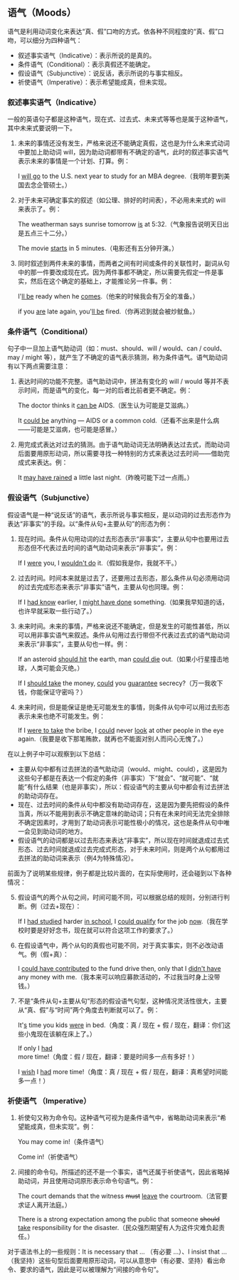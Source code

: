 ## 语气（Moods）

语气是利用动词变化来表达“真、假”口吻的方式。依各种不同程度的“真、假”口吻，可以细分为四种语气：

- 叙述事实语气（Indicative）：表示所说的是真的。
- 条件语气（Conditional）：表示真假还不能确定。
- 假设语气（Subjunctive）：说反话，表示所说的与事实相反。
- 祈使语气（Imperative）：表示希望能成真，但未实现。

### 叙述事实语气（Indicative）

一般的英语句子都是这种语气，现在式、过去式、未来式等等也是属于这种语气，其中未来式要说明一下。

1. 未来的事情还没有发生，严格来说还不能确定真假，这也是为什么未来式动词中要加上助动词 will，因为助动词都带有不确定的语气，此时的叙述事实语气表示未来的事情是一个计划、打算。例：

   I <u>will go</u> to the U.S. next year to study for an MBA degree.（我明年要到美国去念企管硕士。）

2. 对于未来可确定事实的叙述（如公理、排好的时间表），不必用未来式的 will 来表示了。例：

   The weatherman  says sunrise tomorrow <u>is</u> at 5:32.（气象报告说明天日出是五点三十二分。）

   The movie <u>starts</u> in 5 minutes.（电影还有五分钟开演。）

3. 同时叙述到两件未来的事情，而两者之间有时间或条件的关联性时，副词从句中的那一件要改成现在式。因为两件事都不确定，所以需要先假定一件是事实，然后在这个确定的基础上，才能推论另一件事。例：

   I'<u>ll be</u> ready when he <u>comes</u>.（他来的时候我会有万全的准备。）

   if you <u>are</u> late again, you'<u>ll be</u> fired.（你再迟到就会被炒鱿鱼。）

### 条件语气（Conditional）

句子中一旦加上语气助动词（如：must、should、will / would、can / could、may / might 等），就产生了不确定的语气表示猜测，称为条件语气。语气助动词有以下两点需要注意：

1. 表达时间的功能不完整。语气助动词中，拼法有变化的 will / would 等并不表示时间，而是语气的变化，每一对的后者比前者更不确定。例：

   The doctor thinks it <u>can be</u> AIDS.（医生认为可能是艾滋病。）

   It <u>could be</u> anything — AIDS or a common cold.（还看不出来是什么病——可能是艾滋病，也可能是感冒。）

2. 用完成式表达对过去的猜测。由于语气助动词无法明确表达过去式，而助动词后面要用原形动词，所以需要寻找一种特别的方式来表达过去时间——借助完成式来表达。例：

   It <u>may have rained</u> a little last night.（昨晚可能下过一点雨。）

### 假设语气（Subjunctive）

假设语气是一种“说反话”的语气，表示所说与事实相反，是以动词的过去形态作为表达“非事实”的手段。以“条件从句+主要从句”的形态为例：

1. 现在时间。条件从句用动词的过去形态表示“非事实”，主要从句中也要用过去形态但不代表过去时间的语气助动词来表示“非事实”。例：

   If I <u>were</u> you, I <u>wouldn't do</u> it.（假如我是你，我就不干。）

2. 过去时间。时间本来就是过去了，还要用过去形态，那么条件从句必须用动词的过去完成形态来表示“非事实”语气，主要从句也同理。例：

   If I <u>had know</u> earlier, I <u>might have done</u> something.（如果我早知道的话，也许早就采取一些行动了。）

3. 未来时间。未来的事情，严格来说还不能确定，但是发生的可能性甚低，所以可以用非事实语气来叙述。条件从句用过去行带但不代表过去式的语气助动词来表示“非事实”，主要从句也一样。例：

   If an asteroid <u>should hit</u> the earth, man <u>could die</u> out.（如果小行星撞击地球，人类可能会灭绝。）
   
   If I <u>should take</u> the money, <u>could</u> you <u>guarantee</u> secrecy?（万一我收下钱，你能保证守密吗？）
   
4. 未来时间，但是能保证是绝无可能发生的事情，则条件从句中可以用过去形态表示未来也绝不可能发生。例：

   If I <u>were to take</u> the bribe, I <u>could</u> never <u>look</u> at other people in the eye again.（我要是收下那笔贿款，就再也不能面对别人而问心无愧了。）

在以上例子中可以观察到以下总结：

- 主要从句中都有过去拼法的语气助动词（would、might、could），这是因为这些句子都是在表达一个假定的条件（非事实）下“就会”、“就可能”、“就能”有什么结果（也是非事实），所以：假设语气的主要从句中都会有过去拼法的助动词存在。
- 现在、过去时间的条件从句中都没有助动词存在，这是因为要先把假设的条件当真，所以不能用到表示不确定意味的助动词；只有在未来时间无法完全排除不确定因素时，才用到了助动词表示可能性极小的情况，这也是条件从句中唯一会见到助动词的地方。
- 假设语气的动词都是以过去形态来表达“非事实”，所以现在时间就退成过去式形态、过去时间就退成过去完成式形态，对于未来时间，则是两个从句都用过去拼法的助动词来表示（例4为特殊情况）。

前面为了说明某些规律，例子都是比较片面的，在实际使用时，还会碰到以下各种情况：

5. 假设语气的两个从句之间，时间可能不同，可以根据总结的规则，分别进行判断。例（过去+现在）：

   If I <u>had studied</u> harder <u>in school</u>, I <u>could qualify</u> for the job <u>now</u>.（我在学校时要是好好念书，现在就可以符合这项工作的要求了。）

6. 在假设语气中，两个从句的真假也可能不同，对于真实事实，则不必改动语气。例（假+真）：

   I <u>could have contributed</u> to the fund drive then, only that I <u>didn't have</u> any money with me.（我本来可以响应募款活动的，不过我当时身上没带钱。）

7. 不是“条件从句+主要从句”形态的假设语气句型，这种情况灵活性很大，主要从“真、假”与“时间”两个角度去判断就可以了。例：

   It'<u>s</u> time you kids <u>were</u> in bed.（角度：真 / 现在 + 假 / 现在，翻译：你们这些小鬼现在该躺在床上了。）

   If only I <u>had</u> more time!（角度：假 / 现在，翻译：要是时间多一点有多好！）

   I <u>wish</u> I <u>had</u> more time!（角度：真 / 现在 + 假 / 现在，翻译：真希望时间能多一点！）

### 祈使语气 （Imperative）

1. 祈使句又称为命令句。这种语气可视为是条件语气中，省略助动词来表示“希望能成真，但未实现”。例：

   You may come in!（条件语气）

   Come in!（祈使语气）

2. 间接的命令句。所描述的还不是一个事实，语气还属于祈使语气，因此省略掉助动词，并且使用动词原形表示命令句语气。例：

   The court demands that the witness ~~must~~ <u>leave</u> the courtroom.（法官要求证人离开法庭。）

   There is a strong expectation among the public that someone ~~should~~ <u>take</u> responsibility for the disaster.（民众强烈期望有人为这件灾难负起责任。）

对于语法书上的一些规则：It is necessary that ... （有必要 ...）、I insist that ... （我坚持）这些句型后面要用原形动词，可以从意思中（有必要、坚持）看出命令、要求的语气，因此是可以被理解为“间接的命令句”。